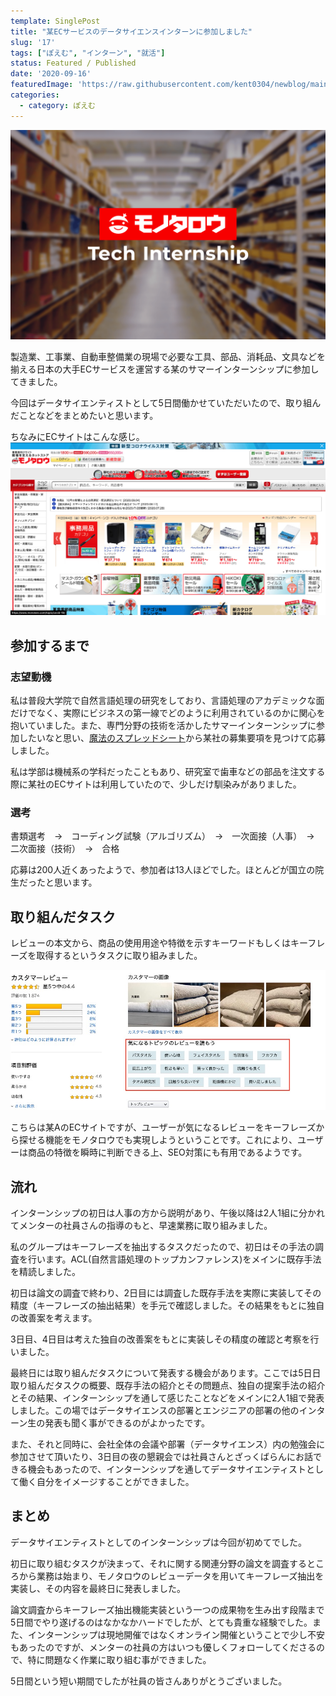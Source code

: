 ```yaml
---
template: SinglePost
title: "某ECサービスのデータサイエンスインターンに参加しました"
slug: '17'
tags: ["ぽえむ", "インターン", "就活"]
status: Featured / Published
date: '2020-09-16'
featuredImage: 'https://raw.githubusercontent.com/kent0304/newblog/main/content/posts/images/img-17/monotaro_tech.png'
categories:
  - category: ぽえむ
---
```

![モノタロウ](./images/img-17/monotaro_tech.png)

製造業、工事業、自動車整備業の現場で必要な工具、部品、消耗品、文具などを揃える日本の大手ECサービスを運営する某のサマーインターンシップに参加してきました。

今回はデータサイエンティストとして5日間働かせていただいたので、取り組んだことなどをまとめたいと思います。

ちなみにECサイトはこんな感じ。
![公式サイト](./images/img-17/monotaro_home.jpg)

## 参加するまで
### 志望動機
私は普段大学院で自然言語処理の研究をしており、言語処理のアカデミックな面だけでなく、実際にビジネスの第一線でどのように利用されているのかに関心を抱いていました。また、専門分野の技術を活かしたサマーインターンシップに参加したいなと思い、[魔法のスプレッドシート](https://docs.google.com/spreadsheets/d/1O4LqD6tfVisshD4YngjEKwpU1FQCGuD8vZ1qlVX0sBY/edit#gid=1644405096)から某社の募集要項を見つけて応募しました。

私は学部は機械系の学科だったこともあり、研究室で歯車などの部品を注文する際に某社のECサイトは利用していたので、少しだけ馴染みがありました。

### 選考
書類選考　→　コーディング試験（アルゴリズム）　→　一次面接（人事）　→　二次面接（技術）　→　合格

応募は200人近くあったようで、参加者は13人ほどでした。ほとんどが国立の院生だったと思います。


## 取り組んだタスク
レビューの本文から、商品の使用用途や特徴を示すキーワードもしくはキーフレーズを取得するというタスクに取り組みました。

![アマゾン](./images/img-17/amazon.jpg)

こちらは某AのECサイトですが、ユーザーが気になるレビューをキーフレーズから探せる機能をモノタロウでも実現しようということです。これにより、ユーザーは商品の特徴を瞬時に判断できる上、SEO対策にも有用であるようです。


## 流れ
インターンシップの初日は人事の方から説明があり、午後以降は2人1組に分かれてメンターの社員さんの指導のもと、早速業務に取り組みました。

私のグループはキーフレーズを抽出するタスクだったので、初日はその手法の調査を行います。ACL(自然言語処理のトップカンファレンス)をメインに既存手法を精読しました。

初日は論文の調査で終わり、2日目には調査した既存手法を実際に実装してその精度（キーフレーズの抽出結果）を手元で確認しました。その結果をもとに独自の改善案を考えます。

3日目、4日目は考えた独自の改善案をもとに実装しその精度の確認と考察を行いました。

最終日には取り組んだタスクについて発表する機会があります。ここでは5日日取り組んだタスクの概要、既存手法の紹介とその問題点、独自の提案手法の紹介とその結果、インターンシップを通して感じたことなどをメインに2人1組で発表しました。この場ではデータサイエンスの部署とエンジニアの部署の他のインターン生の発表も聞く事ができるのがよかったです。

また、それと同時に、会社全体の会議や部署（データサイエンス）内の勉強会に参加させて頂いたり、3日目の夜の懇親会では社員さんとざっくばらんにお話できる機会もあったので、インターンシップを通してデータサイエンティストとして働く自分をイメージすることができました。




## まとめ
データサイエンティストとしてのインターンシップは今回が初めてでした。

初日に取り組むタスクが決まって、それに関する関連分野の論文を調査するところから業務は始まり、モノタロウのレビューデータを用いてキーフレーズ抽出を実装し、その内容を最終日に発表しました。

論文調査からキーフレーズ抽出機能実装という一つの成果物を生み出す段階まで5日間でやり遂げるのはなかなかハードでしたが、とても貴重な経験でした。また、インターンシップは現地開催ではなくオンライン開催ということで少し不安もあったのですが、メンターの社員の方はいつも優しくフォローしてくださるので、特に問題なく作業に取り組む事ができました。

5日間という短い期間でしたが社員の皆さんありがとうございました。